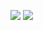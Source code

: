 <p>
  <a href="https://ihmmaru99.github.io/" target="_blank"><img src="https://img.shields.io/badge/42-##512BD4?style=flat-square&logo=GitHub%20Sponsors&logoColor=white"/></a>
  <a href="mailto:ihmmaru99@gmail.com" target="_blank"><img src="https://img.shields.io/badge/ihmmaru99@gmail.com-EA4335?style=flat-square&logo=Gmail&logoColor=white"/></a>
</p>
